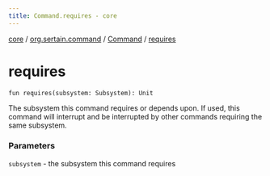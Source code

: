 ```yaml
---
title: Command.requires - core
---
```


[core](../../index.md) / [org.sertain.command](../index.md) / [Command](index.md) / [requires](.)

# requires

`fun requires(subsystem: Subsystem): Unit`

The subsystem this command requires or depends upon. If used, this command will interrupt
and be interrupted by other commands requiring the same subsystem.

### Parameters

`subsystem` - the subsystem this command requires